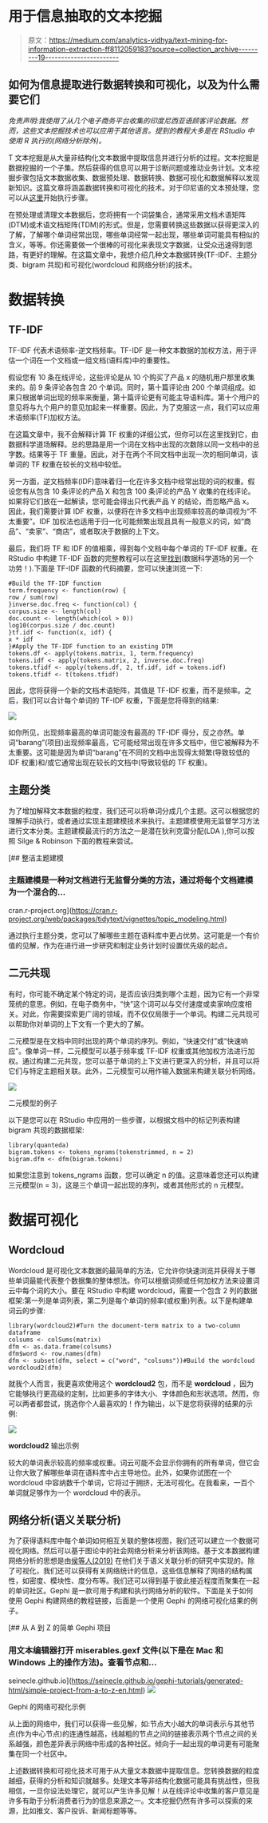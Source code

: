 # 用于信息抽取的文本挖掘

> 原文：<https://medium.com/analytics-vidhya/text-mining-for-information-extraction-ff8112059183?source=collection_archive---------19----------------------->

## 如何为信息提取进行数据转换和可视化，以及为什么需要它们

*免责声明:我使用了从几个电子商务平台收集的印度尼西亚语顾客评论数据。然而，这些文本挖掘技术也可以应用于其他语言。提到的教程大多是在 RStudio 中使用 R 执行的(网络分析除外)。*

T 文本挖掘是从大量非结构化文本数据中提取信息并进行分析的过程。文本挖掘是数据挖掘的一个子集。然后获得的信息可以用于诊断问题或推动业务计划。文本挖掘步骤包括文本数据收集、数据预处理、数据转换、数据可视化和数据解释以发现新知识。这篇文章将涵盖数据转换和可视化的技术。对于印尼语的文本预处理，您可以从[这里](/@cindyhosea/text-pre-processing-in-bahasa-indonesia-6895154532db)开始执行步骤。

在预处理或清理文本数据后，您将拥有一个词袋集合，通常采用文档术语矩阵(DTM)或术语文档矩阵(TDM)的形式。但是，您需要转换这些数据以获得更深入的了解，了解哪个单词经常出现，哪些单词经常一起出现，哪些单词可能具有相似的含义，等等。你还需要做一个很棒的可视化来表现文字数据，让受众迅速得到思路，有更好的理解。在这篇文章中，我想介绍几种文本数据转换(TF-IDF、主题分类、bigram 共现)和可视化(wordcloud 和网络分析)的技术。

# 数据转换

## TF-IDF

TF-IDF 代表术语频率-逆文档频率。TF-IDF 是一种文本数据的加权方法，用于评估一个词在一个文档或一组文档(语料库)中的重要性。

假设您有 10 条在线评论，这些评论是从 10 个购买了产品 x 的随机用户那里收集来的。前 9 条评论各包含 20 个单词。同时，第十篇评论由 200 个单词组成。如果只根据单词出现的频率来衡量，第十篇评论更有可能主导语料库。第十个用户的意见将与九个用户的意见加起来一样重要。因此，为了克服这一点，我们可以应用术语频率(TF)加权方法。

在这篇文章中，我不会解释计算 TF 权重的详细公式，但你可以在这里找到它，由数据科学道场解释。总的思路是用一个词在文档中出现的次数除以同一文档中的总字数。结果等于 TF 重量。因此，对于在两个不同文档中出现一次的相同单词，该单词的 TF 权重在较长的文档中较低。

另一方面，逆文档频率(IDF)意味着归一化在许多文档中经常出现的词的权重。假设您有从包含 10 条评论的产品 X 和包含 100 条评论的产品 Y 收集的在线评论。如果将它们放在一起解读，您可能会得出只代表产品 Y 的结论，而忽略产品 x。因此，我们需要计算 IDF 权重，以便将在许多文档中出现频率较高的单词视为“不太重要”。IDF 加权法也适用于归一化可能频繁出现且具有一般意义的词，如“商品”、“卖家”、“商店”，或者取决于数据的上下文。

最后，我们将 TF 和 IDF 的值相乘，得到每个文档中每个单词的 TF-IDF 权重。在 RStudio 中构建 TF-IDF 函数的完整教程可以在这里[找到](https://code.datasciencedojo.com/datasciencedojo/tutorials/blob/master/Introduction%20to%20Text%20Analytics%20with%20R/IntroToTextAnalytics_Part5.R)(数据科学道场的另一个功劳！).下面是 TF-IDF 函数的代码摘要，您可以快速浏览一下:

```
#Build the TF-IDF function
term.frequency <- function(row) {
row / sum(row)
}inverse.doc.freq <- function(col) {
corpus.size <- length(col)
doc.count <- length(which(col > 0))
log10(corpus.size / doc.count)
}tf.idf <- function(x, idf) {
x * idf
}#Apply the TF-IDF function to an existing DTM
tokens.df <- apply(tokens.matrix, 1, term.frequency)
tokens.idf <- apply(tokens.matrix, 2, inverse.doc.freq)
tokens.tfidf <- apply(tokens.df, 2, tf.idf, idf = tokens.idf)
tokens.tfidf <- t(tokens.tfidf)
```

因此，您将获得一个新的文档术语矩阵，其值是 TF-IDF 权重，而不是频率。之后，我们可以合计每个单词的 TF-IDF 权重，下面是您将得到的结果:

![](img/463476239955453b5c22ce963b34acee.png)

如你所见，出现频率最高的单词可能没有最高的 TF-IDF 得分，反之亦然。单词“barang”(项目)出现频率最高，它可能经常出现在许多文档中，但它被解释为不太重要。这可能是因为单词“barang”在不同的文档中出现得太频繁(导致较低的 IDF 权重)和/或它通常出现在较长的文档中(导致较低的 TF 权重)。

## 主题分类

为了增加解释文本数据的粒度，我们还可以将单词分成几个主题。这可以根据您的理解手动执行，或者通过实现主题建模技术来执行。主题建模使用无监督学习方法进行文本分类。主题建模最流行的方法之一是潜在狄利克雷分配(LDA ),你可以按照 Silge & Robinson 下面的教程来尝试。

 [## 整洁主题建模

### 主题建模是一种对文档进行无监督分类的方法，通过将每个文档建模为一个混合的…

cran.r-project.org](https://cran.r-project.org/web/packages/tidytext/vignettes/topic_modeling.html) 

通过执行主题分类，您可以了解哪些主题在语料库中更占优势。这可能是一个有价值的见解，作为在进行进一步研究和制定业务计划时设置优先级的起点。

## 二元共现

有时，你可能不确定某个特定的词，是否应该归类到哪个主题，因为它有一个非常笼统的意思。例如，在电子商务中，“快”这个词可以与交付速度或卖家响应度相关。对此，你需要探索更广阔的领域，而不仅仅局限于一个单词。构建二元共现可以帮助你对单词的上下文有一个更大的了解。

二元模型是在文档中同时出现的两个单词的序列。例如，“快速交付”或“快速响应”。像单词一样，二元模型可以基于频率或 TF-IDF 权重或其他加权方法进行加权。通过构建二元共现，您可以基于单词的上下文进行更深入的分析，并且可以将它们与特定主题相关联。此外，二元模型可以用作输入数据来构建关联分析网络。

![](img/b389e849e670f80eb390d04672cbc572.png)

二元模型的例子

以下是您可以在 RStudio 中应用的一些步骤，以根据文档中的标记列表构建 bigram 共现的数据框架:

```
library(quanteda)
bigram.tokens <- tokens_ngrams(tokenstrimmed, n = 2)
bigram.dfm <- dfm(bigram.tokens)
```

如果您注意到 tokens_ngrams 函数，您可以确定 n 的值。这意味着您还可以构建三元模型(n = 3)，这是三个单词一起出现的序列，或者其他形式的 n 元模型。

# 数据可视化

## Wordcloud

Wordcloud 是可视化文本数据的最简单的方法，它允许你快速浏览并获得关于哪些单词最能代表整个数据集的整体想法。你可以根据词频或任何加权方法来设置词云中每个词的大小。要在 RStudio 中构建 wordcloud，需要一个包含 2 列的数据框架:第一列是单词列表，第二列是每个单词的频率(或权重)列表。以下是构建单词云的步骤:

```
library(wordcloud2)#Turn the document-term matrix to a two-column dataframe
colsums <- colSums(matrix)
dfm <- as.data.frame(colsums)
dfm$word <- row.names(dfm)
dfm <- subset(dfm, select = c("word", "colsums"))#Build the wordcloud
wordcloud2(dfm)
```

就我个人而言，我更喜欢使用这个 **wordcloud2** 包，而不是 **wordcloud** ，因为它能够执行更高级的定制，比如更多的字体大小、字体颜色和形状选项。然而，你可以两者都尝试，挑选你个人最喜欢的！作为输出，以下是您将获得的结果的示例:

![](img/ceb3542578df4f34f6a2799597a4a5bc.png)

**wordcloud2** 输出示例

较大的单词表示较高的频率或权重。词云可能不会显示你拥有的所有单词，但它会让你大致了解哪些单词在语料库中占主导地位。此外，如果你试图在一个 wordcloud 中容纳数千个单词，它将过于拥挤，无法可视化。在我看来，一百个单词就足够作为一个 wordcloud 中的表示。

## 网络分析(语义关联分析)

为了获得语料库中每个单词如何相互关联的整体视图，我们还可以建立一个数据可视化网络。然后可以基于图论中的社会网络分析来分析该网络。基于文本数据构建网络分析的思想是由[侯等人(2019)](https://doi.org/10.1016/j.tourman.2019.03.009) 在他们关于语义关联分析的研究中实现的。除了可视化，我们还可以获得有关网络统计的信息，这些信息解释了网络的结构属性，如密度、模块性、度分布等。我们还可以得到基于彼此接近程度而聚集在一起的单词社区。Gephi 是一款可用于构建和执行网络分析的软件。下面是关于如何使用 Gephi 构建网络的教程链接，后面是一个使用 Gephi 的网络可视化结果的例子。

[](https://seinecle.github.io/gephi-tutorials/generated-html/simple-project-from-a-to-z-en.html) [## 从 A 到 Z 的简单 Gephi 项目

### 用文本编辑器打开 miserables.gexf 文件(以下是在 Mac 和 Windows 上的操作方法)。查看节点和…

seinecle.github.io](https://seinecle.github.io/gephi-tutorials/generated-html/simple-project-from-a-to-z-en.html) ![](img/76b956de36c5b314d1eb2c2ebd8dc416.png)

Gephi 的网络可视化示例

从上面的网络中，我们可以获得一些见解，如:节点大小越大的单词表示与其他节点(作为中心节点)的连通性越高，线越粗的节点之间的链接表示两个节点之间的关系越强，颜色差异表示网络中形成的各种社区。倾向于一起出现的单词更有可能聚集在同一个社区中。

上述数据转换和可视化技术可用于从大量文本数据中提取信息。您转换数据的粒度越细，获得的分析和知识就越多。处理文本等非结构化数据可能具有挑战性，但我相信，一旦你设法处理它，就可以产生许多见解！从在线评论中收集的客户意见是许多有助于分析消费者行为的信息来源之一。文本挖掘仍然有许多可以探索的来源，比如推文、客户投诉、新闻标题等等。